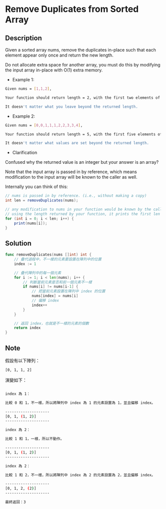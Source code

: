 # Remove Duplicates from Sorted Array

## Description

Given a sorted array nums, remove the duplicates in-place such that each element appear only once and return the new length.

Do not allocate extra space for another array, you must do this by modifying the input array in-place with O(1) extra memory.

- Example 1:

```BASH
Given nums = [1,1,2],

Your function should return length = 2, with the first two elements of nums being 1 and 2 respectively.

It doesn't matter what you leave beyond the returned length.
```

- Example 2:

```BASH
Given nums = [0,0,1,1,1,2,2,3,3,4],

Your function should return length = 5, with the first five elements of nums being modified to 0, 1, 2, 3, and 4 respectively.

It doesn't matter what values are set beyond the returned length.
```

- Clarification

Confused why the returned value is an integer but your answer is an array?

Note that the input array is passed in by reference, which means modification to the input array will be known to the caller as well.

Internally you can think of this:

```JAVA
// nums is passed in by reference. (i.e., without making a copy)
int len = removeDuplicates(nums);

// any modification to nums in your function would be known by the caller.
// using the length returned by your function, it prints the first len elements.
for (int i = 0; i < len; i++) {
    print(nums[i]);
}
```

## Solution

```GO
func removeDuplicates(nums []int) int {
	// 疊代過程中，不一樣的元素要設置在陣列中的位置
	index := 1

	// 疊代陣列中的每一個元素
	for i := 1; i < len(nums); i++ {
		// 判斷當前元素是否和前一個元素不一樣
		if nums[i] != nums[i-1] {
			// 把當前元素設置在陣列中 index 的位置
			nums[index] = nums[i]
			// 偏移 index
			index++
		}
	}

	// 返回 index，也就是不一樣的元素的個數
	return index
}
```

## Note

假設有以下陣列：

```BASH
[0, 1, 1, 2]
```

演變如下：

```BASH

index 為 1：

比較 0 和 1，不一樣，所以將陣列中 index 為 1 的元素設置為 1，並且偏移 index。

--------------------
[0, 1, (1, 2)]
--------------------

index 為 2：

比較 1 和 1，一樣，所以不動作。

--------------------
[0, 1, (1, 2)]
--------------------

index 為 2：

比較 1 和 2，不一樣，所以將陣列中 index 為 2 的元素設置為 2，並且偏移 index。

--------------------
[0, 1, 2, (2)]
--------------------

最終返回：3
```
